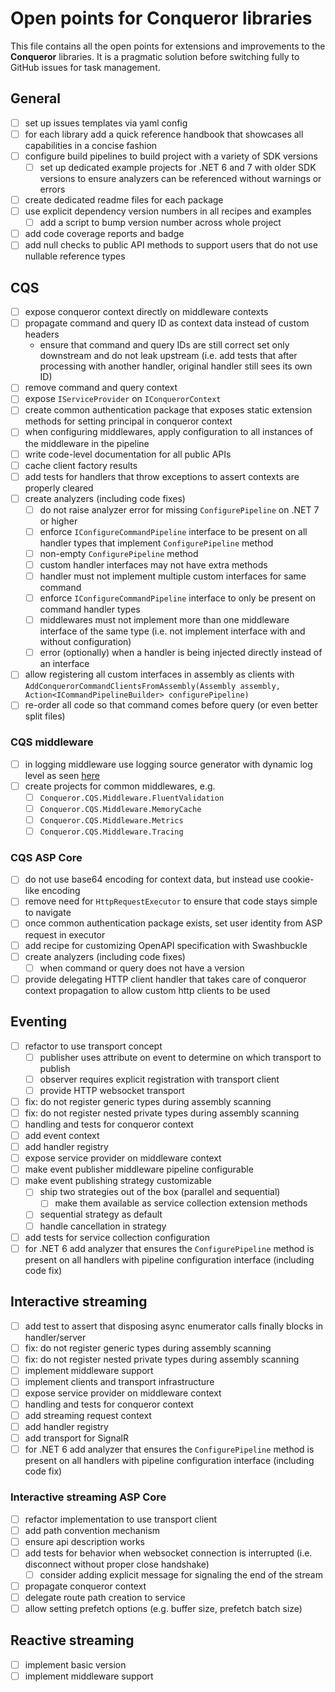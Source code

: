 # Open points for Conqueror libraries

This file contains all the open points for extensions and improvements to the **Conqueror** libraries. It is a pragmatic solution before switching fully to GitHub issues for task management.

## General

- [ ] set up issues templates via yaml config
- [ ] for each library add a quick reference handbook that showcases all capabilities in a concise fashion
- [ ] configure build pipelines to build project with a variety of SDK versions
  - [ ] set up dedicated example projects for .NET 6 and 7 with older SDK versions to ensure analyzers can be referenced without warnings or errors
- [ ] create dedicated readme files for each package
- [ ] use explicit dependency version numbers in all recipes and examples
  - [ ] add a script to bump version number across whole project
- [ ] add code coverage reports and badge
- [ ] add null checks to public API methods to support users that do not use nullable reference types

## CQS

- [ ] expose conqueror context directly on middleware contexts
- [ ] propagate command and query ID as context data instead of custom headers
  - ensure that command and query IDs are still correct set only downstream and do not leak upstream (i.e. add tests that after processing with another handler, original handler still sees its own ID)
- [ ] remove command and query context
- [ ] expose `IServiceProvider` on `IConquerorContext`
- [ ] create common authentication package that exposes static extension methods for setting principal in conqueror context
- [ ] when configuring middlewares, apply configuration to all instances of the middleware in the pipeline
- [ ] write code-level documentation for all public APIs
- [ ] cache client factory results
- [ ] add tests for handlers that throw exceptions to assert contexts are properly cleared
- [ ] create analyzers (including code fixes)
  - [ ] do not raise analyzer error for missing `ConfigurePipeline` on .NET 7 or higher
  - [ ] enforce `IConfigureCommandPipeline` interface to be present on all handler types that implement `ConfigurePipeline` method
  - [ ] non-empty `ConfigurePipeline` method
  - [ ] custom handler interfaces may not have extra methods
  - [ ] handler must not implement multiple custom interfaces for same command
  - [ ] enforce `IConfigureCommandPipeline` interface to only be present on command handler types
  - [ ] middlewares must not implement more than one middleware interface of the same type (i.e. not implement interface with and without configuration)
  - [ ] error (optionally) when a handler is being injected directly instead of an interface
- [ ] allow registering all custom interfaces in assembly as clients with `AddConquerorCommandClientsFromAssembly(Assembly assembly, Action<ICommandPipelineBuilder> configurePipeline)`
- [ ] re-order all code so that command comes before query (or even better split files)

### CQS middleware

- [ ] in logging middleware use logging source generator with dynamic log level as seen [here]( https://andrewlock.net/exploring-dotnet-6-part-8-improving-logging-performance-with-source-generators/)
- [ ] create projects for common middlewares, e.g.
  - [ ] `Conqueror.CQS.Middleware.FluentValidation`
  - [ ] `Conqueror.CQS.Middleware.MemoryCache`
  - [ ] `Conqueror.CQS.Middleware.Metrics`
  - [ ] `Conqueror.CQS.Middleware.Tracing`

### CQS ASP Core

- [ ] do not use base64 encoding for context data, but instead use cookie-like encoding
- [ ] remove need for `HttpRequestExecutor` to ensure that code stays simple to navigate
- [ ] once common authentication package exists, set user identity from ASP request in executor
- [ ] add recipe for customizing OpenAPI specification with Swashbuckle
- [ ] create analyzers (including code fixes)
  - [ ] when command or query does not have a version
- [ ] provide delegating HTTP client handler that takes care of conqueror context propagation to allow custom http clients to be used

## Eventing

- [ ] refactor to use transport concept
  - [ ] publisher uses attribute on event to determine on which transport to publish
  - [ ] observer requires explicit registration with transport client
  - [ ] provide HTTP websocket transport
- [ ] fix: do not register generic types during assembly scanning
- [ ] fix: do not register nested private types during assembly scanning
- [ ] handling and tests for conqueror context
- [ ] add event context
- [ ] add handler registry
- [ ] expose service provider on middleware context
- [ ] make event publisher middleware pipeline configurable
- [ ] make event publishing strategy customizable
  - [ ] ship two strategies out of the box (parallel and sequential)
    - [ ] make them available as service collection extension methods
  - [ ] sequential strategy as default
  - [ ] handle cancellation in strategy
- [ ] add tests for service collection configuration
- [ ] for .NET 6 add analyzer that ensures the `ConfigurePipeline` method is present on all handlers with pipeline configuration interface (including code fix)

## Interactive streaming

- [ ] add test to assert that disposing async enumerator calls finally blocks in handler/server
- [ ] fix: do not register generic types during assembly scanning
- [ ] fix: do not register nested private types during assembly scanning
- [ ] implement middleware support
- [ ] implement clients and transport infrastructure
- [ ] expose service provider on middleware context
- [ ] handling and tests for conqueror context
- [ ] add streaming request context
- [ ] add handler registry
- [ ] add transport for SignalR
- [ ] for .NET 6 add analyzer that ensures the `ConfigurePipeline` method is present on all handlers with pipeline configuration interface (including code fix)

### Interactive streaming ASP Core

- [ ] refactor implementation to use transport client
- [ ] add path convention mechanism
- [ ] ensure api description works
- [ ] add tests for behavior when websocket connection is interrupted (i.e. disconnect without proper close handshake)
  - [ ] consider adding explicit message for signaling the end of the stream
- [ ] propagate conqueror context
- [ ] delegate route path creation to service
- [ ] allow setting prefetch options (e.g. buffer size, prefetch batch size)

## Reactive streaming

- [ ] implement basic version
- [ ] implement middleware support
